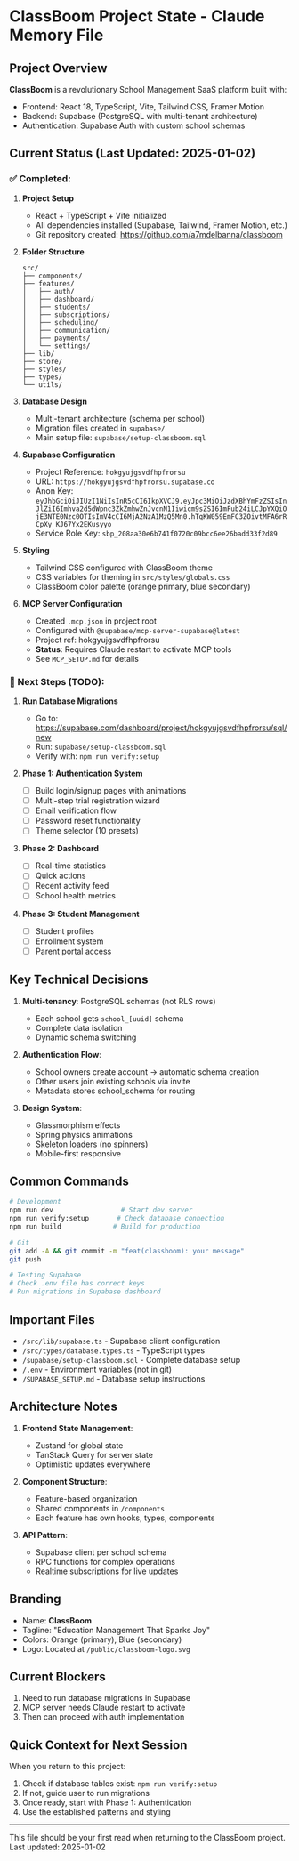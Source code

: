 # ClassBoom Project State - Claude Memory File

## Project Overview
**ClassBoom** is a revolutionary School Management SaaS platform built with:
- Frontend: React 18, TypeScript, Vite, Tailwind CSS, Framer Motion
- Backend: Supabase (PostgreSQL with multi-tenant architecture)
- Authentication: Supabase Auth with custom school schemas

## Current Status (Last Updated: 2025-01-02)

### ✅ Completed:
1. **Project Setup**
   - React + TypeScript + Vite initialized
   - All dependencies installed (Supabase, Tailwind, Framer Motion, etc.)
   - Git repository created: https://github.com/a7mdelbanna/classboom

2. **Folder Structure**
   ```
   src/
   ├── components/
   ├── features/
   │   ├── auth/
   │   ├── dashboard/
   │   ├── students/
   │   ├── subscriptions/
   │   ├── scheduling/
   │   ├── communication/
   │   ├── payments/
   │   └── settings/
   ├── lib/
   ├── store/
   ├── styles/
   ├── types/
   └── utils/
   ```

3. **Database Design**
   - Multi-tenant architecture (schema per school)
   - Migration files created in `supabase/`
   - Main setup file: `supabase/setup-classboom.sql`

4. **Supabase Configuration**
   - Project Reference: `hokgyujgsvdfhpfrorsu`
   - URL: `https://hokgyujgsvdfhpfrorsu.supabase.co`
   - Anon Key: `eyJhbGciOiJIUzI1NiIsInR5cCI6IkpXVCJ9.eyJpc3MiOiJzdXBhYmFzZSIsInJlZiI6Imhva2d5dWpnc3ZkZmhwZnJvcnN1Iiwicm9sZSI6ImFub24iLCJpYXQiOjE3NTE0Nzc0OTIsImV4cCI6MjA2NzA1MzQ5Mn0.hTqKW059EmFC3ZOivtMFA6rRCpXy_KJ67Yx2EKusyyo`
   - Service Role Key: `sbp_208aa30e6b741f0720c09bcc6ee26badd33f2d89`

5. **Styling**
   - Tailwind CSS configured with ClassBoom theme
   - CSS variables for theming in `src/styles/globals.css`
   - ClassBoom color palette (orange primary, blue secondary)

6. **MCP Server Configuration**
   - Created `.mcp.json` in project root
   - Configured with `@supabase/mcp-server-supabase@latest`
   - Project ref: hokgyujgsvdfhpfrorsu
   - **Status**: Requires Claude restart to activate MCP tools
   - See `MCP_SETUP.md` for details

### 🚧 Next Steps (TODO):

1. **Run Database Migrations**
   - Go to: https://supabase.com/dashboard/project/hokgyujgsvdfhpfrorsu/sql/new
   - Run: `supabase/setup-classboom.sql`
   - Verify with: `npm run verify:setup`

2. **Phase 1: Authentication System**
   - [ ] Build login/signup pages with animations
   - [ ] Multi-step trial registration wizard
   - [ ] Email verification flow
   - [ ] Password reset functionality
   - [ ] Theme selector (10 presets)

3. **Phase 2: Dashboard**
   - [ ] Real-time statistics
   - [ ] Quick actions
   - [ ] Recent activity feed
   - [ ] School health metrics

4. **Phase 3: Student Management**
   - [ ] Student profiles
   - [ ] Enrollment system
   - [ ] Parent portal access

## Key Technical Decisions

1. **Multi-tenancy**: PostgreSQL schemas (not RLS rows)
   - Each school gets `school_[uuid]` schema
   - Complete data isolation
   - Dynamic schema switching

2. **Authentication Flow**:
   - School owners create account → automatic schema creation
   - Other users join existing schools via invite
   - Metadata stores school_schema for routing

3. **Design System**:
   - Glassmorphism effects
   - Spring physics animations
   - Skeleton loaders (no spinners)
   - Mobile-first responsive

## Common Commands

```bash
# Development
npm run dev                 # Start dev server
npm run verify:setup       # Check database connection
npm run build             # Build for production

# Git
git add -A && git commit -m "feat(classboom): your message"
git push

# Testing Supabase
# Check .env file has correct keys
# Run migrations in Supabase dashboard
```

## Important Files

- `/src/lib/supabase.ts` - Supabase client configuration
- `/src/types/database.types.ts` - TypeScript types
- `/supabase/setup-classboom.sql` - Complete database setup
- `/.env` - Environment variables (not in git)
- `/SUPABASE_SETUP.md` - Database setup instructions

## Architecture Notes

1. **Frontend State Management**:
   - Zustand for global state
   - TanStack Query for server state
   - Optimistic updates everywhere

2. **Component Structure**:
   - Feature-based organization
   - Shared components in `/components`
   - Each feature has own hooks, types, components

3. **API Pattern**:
   - Supabase client per school schema
   - RPC functions for complex operations
   - Realtime subscriptions for live updates

## Branding

- Name: **ClassBoom**
- Tagline: "Education Management That Sparks Joy"
- Colors: Orange (primary), Blue (secondary)
- Logo: Located at `/public/classboom-logo.svg`

## Current Blockers

1. Need to run database migrations in Supabase
2. MCP server needs Claude restart to activate
3. Then can proceed with auth implementation

## Quick Context for Next Session

When you return to this project:
1. Check if database tables exist: `npm run verify:setup`
2. If not, guide user to run migrations
3. Once ready, start with Phase 1: Authentication
4. Use the established patterns and styling

---

This file should be your first read when returning to the ClassBoom project.
Last updated: 2025-01-02